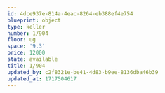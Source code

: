 ```yaml
---
id: 4dce937e-814a-4eac-8264-eb388ef4e754
blueprint: object
type: keller
number: 1/904
floor: ug
space: '9.3'
price: 12000
state: available
title: 1/904
updated_by: c2f8321e-be41-4d83-b9ee-8136dba46b39
updated_at: 1717504617
---
```


